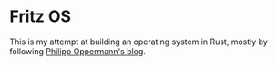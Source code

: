# Fritz OS

This is my attempt at building an operating system in Rust, mostly by following
[Philipp Oppermann's blog](https://os.phil-opp.com/second-edition/).

